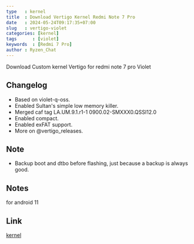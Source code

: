 ```yaml
---
type   : kernel
title  : Download Vertigo Kernel Redmi Note 7 Pro
date   : 2024-05-24T09:17:35+07:00
slug   : vertigo-violet
categories: [kernel]
tags      : [violet]
keywords  : [Redmi 7 Pro]
author : Ryzen_Chat
---
```


Download Custom kernel Vertigo for redmi note 7 pro Violet


## Changelog
- Based on violet-q-oss. 
- Enabled Sultan's simple low memory killer.
- Merged caf tag LA.UM.9.1.r1-1 0900.02-SMXXX0.QSSI12.0
- Enabled compact.
- Enabled exFAT support.
- More on @vertigo_releases.

## Note
- Backup boot and dtbo before flashing, just because a backup is always good.

## Notes
for android 11

## Link
[kernel](https://github.com/rokusenpaislab/android_kernel_vertigo/releases/download/v2.0-Manjushage/Vertigo-V2.0-stable-2021-08-21_2038.zip)

